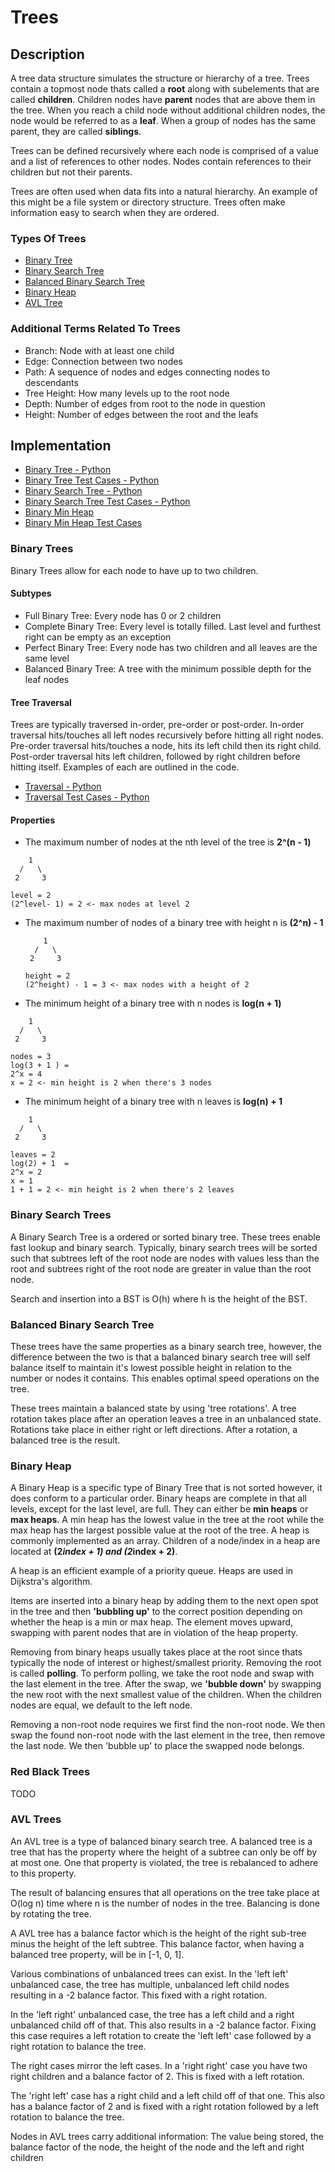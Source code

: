 # Trees
## Description
A tree data structure simulates the structure or hierarchy of a tree. Trees contain a topmost node thats called a **root** along with subelements that are called **children**. Children nodes have **parent** nodes that are above them in the tree. When you reach a child node without additional children nodes, the node would be referred to as a **leaf**. When a group of nodes has the same parent, they are called **siblings**.

Trees can be defined recursively where each node is comprised of a value and a list of references to other nodes. Nodes contain references to their children but not their parents.

Trees are often used when data fits into a natural hierarchy. An example of this might be a file system or directory structure. Trees often make information easy to search when they are ordered.

### Types Of Trees
- [Binary Tree](#binary-trees)
- [Binary Search Tree](#binary-search-trees)
- [Balanced Binary Search Tree](#balanced-binary-search-tree)
- [Binary Heap](#binary-heap)
- [AVL Tree](#avl-tree)

### Additional Terms Related To Trees
- Branch: Node with at least one child
- Edge: Connection between two nodes
- Path: A sequence of nodes and edges connecting nodes to descendants
- Tree Height: How many levels up to the root node
- Depth: Number of edges from root to the node in question
- Height: Number of edges between the root and the leafs

## Implementation
- [Binary Tree - Python](./tree.py)
- [Binary Tree Test Cases - Python](./tree_test.py)
- [Binary Search Tree - Python](./binary_search_tree.py)
- [Binary Search Tree Test Cases - Python](./binary_search_tree_test.py)
- [Binary Min Heap](./binary_min_heap.py)
- [Binary Min Heap Test Cases](./binary_min_heap.py)

### Binary Trees
Binary Trees allow for each node to have up to two children.
#### Subtypes
- Full Binary Tree: Every node has 0 or 2 children
- Complete Binary Tree: Every level is totally filled. Last level and furthest right can be empty as an exception
- Perfect Binary Tree: Every node has two children and all leaves are the same level
- Balanced Binary Tree: A tree with the minimum possible depth for the leaf nodes

#### Tree Traversal
Trees are typically traversed in-order, pre-order or post-order.
In-order traversal hits/touches all left nodes recursively before hitting all right nodes. Pre-order traversal hits/touches a node, hits its left child then its right child. Post-order traversal hits left children, followed by right children before hitting itself. Examples of each are outlined in the code.  
- [Traversal - Python](./binary_tree_traversal.py)
- [Traversal Test Cases - Python](./binary_tree_traversal_test.py)

#### Properties
- The maximum number of nodes at the nth level of the tree is **2^(n - 1)**
```
    1  
  /   \
 2     3  

level = 2
(2^level- 1) = 2 <- max nodes at level 2
```
- The maximum number of nodes of a binary tree with height n is **(2^n) - 1**
  ```
      1  
    /   \
   2     3  

  height = 2
  (2^height) - 1 = 3 <- max nodes with a height of 2
  ```
- The minimum height of a binary tree with n nodes is **log(n + 1)**
```
    1  
  /   \
 2     3  

nodes = 3
log(3 + 1 ) =
2^x = 4
x = 2 <- min height is 2 when there's 3 nodes
```
- The minimum height of a binary tree with n leaves is **log(n) + 1**
```
    1  
  /   \
 2     3  

leaves = 2
log(2) + 1  =
2^x = 2
x = 1
1 + 1 = 2 <- min height is 2 when there's 2 leaves
```

### Binary Search Trees
A Binary Search Tree is a ordered or sorted binary tree. These trees enable fast lookup and binary search. Typically, binary search trees will be sorted such that subtrees left of the root node are nodes with values less than the root and subtrees right of the root node are greater in value than the root node.

Search and insertion into a BST is O(h) where h is the height of the BST.

### Balanced Binary Search Tree
These trees have the same properties as a binary search tree, however, the difference between the two is that a balanced binary search tree will self balance itself to maintain it's lowest possible height in relation to the number or nodes it contains. This enables optimal speed operations on the tree.

These trees maintain a balanced state by using 'tree rotations'. A tree rotation takes place after an operation leaves a tree in an unbalanced state. Rotations take place in either right or left directions. After a rotation, a balanced tree is the result.


### Binary Heap
A Binary Heap is a specific type of Binary Tree that is not sorted however, it does conform to a particular order. Binary heaps are complete in that all levels, except for the last level, are full. They can either be **min heaps** or **max heaps**. A min heap has the lowest value in the tree at the root while the max heap has the largest possible value at the root of the tree. A heap is commonly implemented as an array. Children of a node/index in a heap are located at **(2*index + 1) and (2*index + 2)**.

A heap is an efficient example of a priority queue. Heaps are used in Dijkstra's algorithm.

Items are inserted into a binary heap by adding them to the next open spot in the tree and then **'bubbling up'** to the correct position depending on whether the heap is a min or max heap. The element moves upward, swapping with parent nodes that are in violation of the heap property.

Removing from binary heaps usually takes place at the root since thats typically the node of interest or highest/smallest priority. Removing the root is called **polling**. To perform polling, we take the root node and swap with the last element in the tree. After the swap, we **'bubble down'** by swapping the new root with the next smallest value of the children. When the children nodes are equal, we default to the left node.

Removing a non-root node requires we first find the non-root node. We then swap the found non-root node with the last element in the tree, then remove the last node. We then 'bubble up' to place the swapped node belongs.


### Red Black Trees
TODO

### AVL Trees
An AVL tree is a type of balanced binary search tree. A balanced tree is a tree that has the property where the height of a subtree can only be off by at most one. One that property is violated, the tree is rebalanced to adhere to this property.

The result of balancing ensures that all operations on the tree take place at O(log n) time where n is the number of nodes in the tree. Balancing is done by rotating the tree.

A AVL tree has a balance factor which is the height of the right sub-tree minus the height of the left subtree. This balance factor, when having a balanced tree property, will be in [-1, 0, 1].

Various combinations of unbalanced trees can exist. In the 'left left' unbalanced case, the tree has multiple, unbalanced left child nodes resulting in a -2 balance factor. This fixed with a right rotation.

In the 'left right' unbalanced case, the tree has a left child and a right unbalanced child off of that. This also results in a -2 balance factor. Fixing this case requires a left rotation to create the 'left left' case followed by a right rotation to balance the tree.

The right cases mirror the left cases. In a 'right right' case you have two right children and a balance factor of 2. This is fixed with a left rotation.

The 'right left' case has a right child and a left child off of that one. This also has a balance factor of 2 and is fixed with a right rotation followed by a left rotation to balance the tree.

Nodes in AVL trees carry additional information: The value being stored, the balance factor of the node, the height of the node and the left and right children
